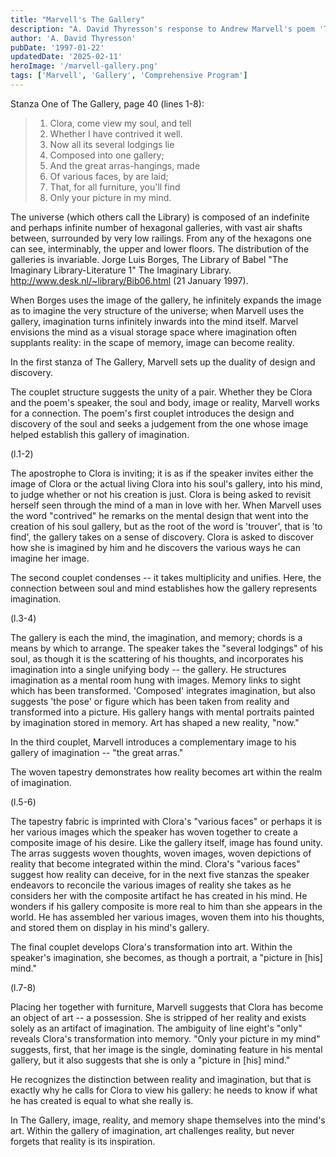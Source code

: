 ```yaml
---
title: "Marvell's The Gallery"
description: "A. David Thyresson's response to Andrew Marvell's poem 'The Gallery' for his English Comprehensive Program at Middlebury College in 1997."
author: 'A. David Thyresson'
pubDate: '1997-01-22'
updatedDate: '2025-02-11'
heroImage: '/marvell-gallery.png'
tags: ['Marvell', 'Gallery', 'Comprehensive Program']
---
```


Stanza One of The Gallery, page 40 (lines 1-8):

> 1. Clora, come view my soul, and tell
> 2. Whether I have contrived it well.
> 3. Now all its several lodgings lie
> 4. Composed into one gallery;
> 5. And the great arras-hangings, made
> 6. Of various faces, by are laid;
> 7. That, for all furniture, you'll find
> 8. Only your picture in my mind.

The universe (which others call the Library) is composed of an indefinite and perhaps infinite number of hexagonal galleries, with vast air shafts between, surrounded by very low railings. From any of the hexagons one can see, interminably, the upper and lower floors. The distribution of the galleries is invariable.
Jorge Luis Borges, The Library of Babel
"The Imaginary Library-Literature 1" The Imaginary Library. http://www.desk.nl/~library/Bib06.html (21 January 1997).

When Borges uses the image of the gallery, he infinitely expands the image as to imagine the very structure of the universe; when Marvell uses the gallery, imagination turns infinitely inwards into the mind itself. Marvel envisions the mind as a visual storage space where imagination often supplants reality: in the scape of memory, image can become reality.

In the first stanza of The Gallery, Marvell sets up the duality of design and discovery.

The couplet structure suggests the unity of a pair. Whether they be Clora and the poem's speaker, the soul and body, image or reality, Marvell works for a connection. The poem's first couplet introduces the design and discovery of the soul and seeks a judgement from the one whose image helped establish this gallery of imagination.

(l.1-2)

The apostrophe to Clora is inviting; it is as if the speaker invites either the image of Clora or the actual living Clora into his soul's gallery, into his mind, to judge whether or not his creation is just. Clora is being asked to revisit herself seen through the mind of a man in love with her. When Marvell uses the word "contrived" he remarks on the mental design that went into the creation of his soul gallery, but as the root of the word is 'trouver', that is 'to find', the gallery takes on a sense of discovery. Clora is asked to discover how she is imagined by him and he discovers the various ways he can imagine her image.

The second couplet condenses -- it takes multiplicity and unifies. Here, the connection between soul and mind establishes how the gallery represents imagination.

(l.3-4)

The gallery is each the mind, the imagination, and memory; chords is a means by which to arrange. The speaker takes the "several lodgings" of his soul, as though it is the scattering of his thoughts, and incorporates his imagination into a single unifying body -- the gallery. He structures imagination as a mental room hung with images. Memory links to sight which has been transformed. 'Composed' integrates imagination, but also suggests 'the pose' or figure which has been taken from reality and transformed into a picture. His gallery hangs with mental portraits painted by imagination stored in memory. Art has shaped a new reality, "now."

In the third couplet, Marvell introduces a complementary image to his gallery of imagination -- "the great arras."

The woven tapestry demonstrates how reality becomes art within the realm of imagination.

(l.5-6)

The tapestry fabric is imprinted with Clora's "various faces" or perhaps it is her various images which the speaker has woven together to create a composite image of his desire. Like the gallery itself, image has found unity. The arras suggests woven thoughts, woven images, woven depictions of reality that become integrated within the mind. Clora's "various faces" suggest how reality can deceive, for in the next five stanzas the speaker endeavors to reconcile the various images of reality she takes as he considers her with the composite artifact he has created in his mind. He wonders if his gallery composite is more real to him than she appears in the world. He has assembled her various images, woven them into his thoughts, and stored them on display in his mind's gallery.

The final couplet develops Clora's transformation into art. Within the speaker's imagination, she becomes, as though a portrait, a "picture in [his] mind."

(l.7-8)

Placing her together with furniture, Marvell suggests that Clora has become an object of art -- a possession. She is stripped of her reality and exists solely as an artifact of imagination. The ambiguity of line eight's "only" reveals Clora's transformation into memory. "Only your picture in my mind" suggests, first, that her image is the single, dominating feature in his mental gallery, but it also suggests that she is only a "picture in [his] mind."

He recognizes the distinction between reality and imagination, but that is exactly why he calls for Clora to view his gallery: he needs to know if what he has created is equal to what she really is.

In The Gallery, image, reality, and memory shape themselves into the mind's art. Within the gallery of imagination, art challenges reality, but never forgets that reality is its inspiration.
